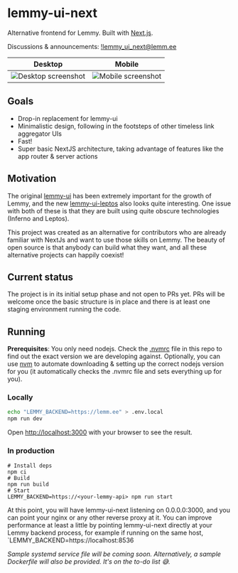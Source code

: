 # lemmy-ui-next
Alternative frontend for Lemmy. Built with [Next.js](https://nextjs.org/).

Discussions & announcements: [!lemmy_ui_next@lemm.ee](https://lemm.ee/c/lemmy_ui_next)

| Desktop                                                                                                         | Mobile                                                                                                      |
| --------------------------------------------------------------------------------------------------------------- | ----------------------------------------------------------------------------------------------------------- |
| ![Desktop screenshot](https://github.com/sunaurus/lemmy-ui-next/assets/5356547/4b5a7850-2055-46c5-88e2-ffdc4a383e40) | ![Mobile screenshot](https://github.com/sunaurus/lemmy-ui-next/assets/5356547/179723b7-b97d-4e9c-bc00-4346e3bb4a16) |


## Goals

* Drop-in replacement for lemmy-ui
* Minimalistic design, following in the footsteps of other timeless link aggregator UIs
* Fast!
* Super basic NextJS architecture, taking advantage of features like the app router & server actions

## Motivation

The original [lemmy-ui](https://github.com/LemmyNet/lemmy-ui) has been extremely important for the growth of Lemmy, and the new [lemmy-ui-leptos](https://github.com/LemmyNet/lemmy-ui-leptos) also looks quite interesting. One issue with both of these is that they are built using quite obscure technologies (Inferno and Leptos). 

This project was created as an alternative for contributors who are already familiar with NextJs and want to use those skills on Lemmy. The beauty of open source is that anybody can build what they want, and all these alternative projects can happily coexist! 

## Current status

The project is in its initial setup phase and not open to PRs yet. PRs will be welcome once the basic structure is in place and there is at least one staging environment running the code.

## Running 

**Prerequisites**: You only need nodejs. Check the [.nvmrc](.nvmrc) file in this repo to find out the exact version we are developing against. Optionally, you can use [nvm](https://github.com/nvm-sh/nvm) to automate downloading & setting up the correct nodejs version for you (it automatically checks the .nvmrc file and sets everything up for you).

### Locally

```bash
echo "LEMMY_BACKEND=https://lemm.ee" > .env.local
npm run dev
```

Open [http://localhost:3000](http://localhost:3000) with your browser to see the result.

### In production

```
# Install deps
npm ci
# Build
npm run build
# Start
LEMMY_BACKEND=https://<your-lemmy-api> npm run start
```

At this point, you will have lemmy-ui-next listening on 0.0.0.0:3000, and you can point your nginx or any other reverse proxy at it. You can improve performance at least a little by pointing lemmy-ui-next directly at your Lemmy backend process, for example if running on the same host, `LEMMY_BACKEND=https://localhost:8536

*Sample systemd service file will be coming soon. Alternatively, a sample Dockerfile will also be provided. It's on the to-do list 😅.*


